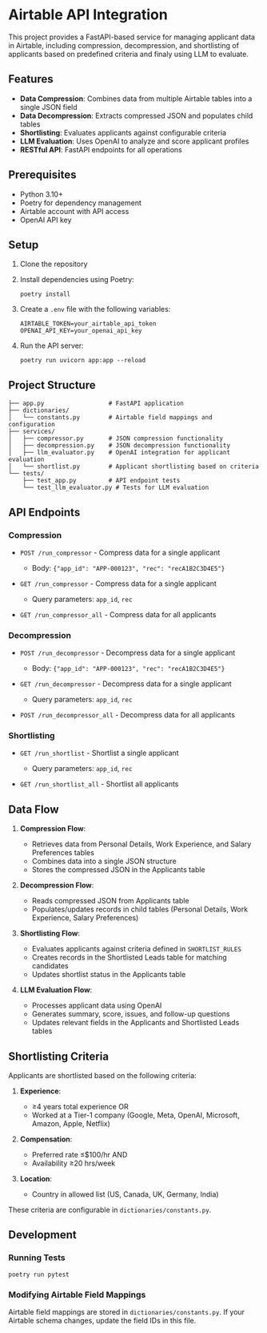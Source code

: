 # Airtable API Integration

This project provides a FastAPI-based service for managing applicant data in Airtable, including compression, decompression, and shortlisting of applicants based on predefined criteria and finaly using LLM to evaluate.

## Features

- **Data Compression**: Combines data from multiple Airtable tables into a single JSON field
- **Data Decompression**: Extracts compressed JSON and populates child tables
- **Shortlisting**: Evaluates applicants against configurable criteria
- **LLM Evaluation**: Uses OpenAI to analyze and score applicant profiles
- **RESTful API**: FastAPI endpoints for all operations

## Prerequisites

- Python 3.10+
- Poetry for dependency management
- Airtable account with API access
- OpenAI API key

## Setup

1. Clone the repository

2. Install dependencies using Poetry:
   ```
   poetry install
   ```

3. Create a `.env` file with the following variables:
   ```
   AIRTABLE_TOKEN=your_airtable_api_token
   OPENAI_API_KEY=your_openai_api_key
   ```

4. Run the API server:
   ```
   poetry run uvicorn app:app --reload
   ```

## Project Structure

```
├── app.py                  # FastAPI application
├── dictionaries/
│   └── constants.py        # Airtable field mappings and configuration
├── services/
│   ├── compressor.py       # JSON compression functionality
│   ├── decompression.py    # JSON decompression functionality
│   ├── llm_evaluator.py    # OpenAI integration for applicant evaluation
│   └── shortlist.py        # Applicant shortlisting based on criteria
└── tests/
    ├── test_app.py         # API endpoint tests
    └── test_llm_evaluator.py # Tests for LLM evaluation
```

## API Endpoints

### Compression

- `POST /run_compressor` - Compress data for a single applicant
  - Body: `{"app_id": "APP-000123", "rec": "recA1B2C3D4E5"}`

- `GET /run_compressor` - Compress data for a single applicant
  - Query parameters: `app_id`, `rec`

- `GET /run_compressor_all` - Compress data for all applicants

### Decompression

- `POST /run_decompressor` - Decompress data for a single applicant
  - Body: `{"app_id": "APP-000123", "rec": "recA1B2C3D4E5"}`

- `GET /run_decompressor` - Decompress data for a single applicant
  - Query parameters: `app_id`, `rec`

- `POST /run_decompressor_all` - Decompress data for all applicants

### Shortlisting

- `GET /run_shortlist` - Shortlist a single applicant
  - Query parameters: `app_id`, `rec`

- `GET /run_shortlist_all` - Shortlist all applicants

## Data Flow

1. **Compression Flow**:
   - Retrieves data from Personal Details, Work Experience, and Salary Preferences tables
   - Combines data into a single JSON structure
   - Stores the compressed JSON in the Applicants table

2. **Decompression Flow**:
   - Reads compressed JSON from Applicants table
   - Populates/updates records in child tables (Personal Details, Work Experience, Salary Preferences)

3. **Shortlisting Flow**:
   - Evaluates applicants against criteria defined in `SHORTLIST_RULES`
   - Creates records in the Shortlisted Leads table for matching candidates
   - Updates shortlist status in the Applicants table

4. **LLM Evaluation Flow**:
   - Processes applicant data using OpenAI
   - Generates summary, score, issues, and follow-up questions
   - Updates relevant fields in the Applicants and Shortlisted Leads tables

## Shortlisting Criteria

Applicants are shortlisted based on the following criteria:

1. **Experience**: 
   - ≥4 years total experience OR
   - Worked at a Tier-1 company (Google, Meta, OpenAI, Microsoft, Amazon, Apple, Netflix)

2. **Compensation**:
   - Preferred rate ≤$100/hr AND
   - Availability ≥20 hrs/week

3. **Location**:
   - Country in allowed list (US, Canada, UK, Germany, India)

These criteria are configurable in `dictionaries/constants.py`.

## Development

### Running Tests

```
poetry run pytest
```

### Modifying Airtable Field Mappings

Airtable field mappings are stored in `dictionaries/constants.py`. If your Airtable schema changes, update the field IDs in this file.
